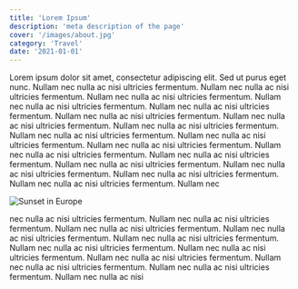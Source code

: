 ```yaml
---
title: 'Lorem Ipsum'
description: 'meta description of the page'
cover: '/images/about.jpg'
category: 'Travel'
date: '2021-01-01'
---
```

Lorem ipsum dolor sit amet, consectetur adipiscing elit. Sed ut purus eget
nunc. Nullam nec nulla ac nisi ultricies fermentum. Nullam nec nulla ac nisi
ultricies fermentum. Nullam nec nulla ac nisi ultricies fermentum. Nullam nec
nulla ac nisi ultricies fermentum. Nullam nec nulla ac nisi ultricies fermentum.
Nullam nec nulla ac nisi ultricies fermentum. Nullam nec nulla ac nisi ultricies
fermentum. Nullam nec nulla ac nisi ultricies fermentum. Nullam nec nulla ac nisi
ultricies fermentum. Nullam nec nulla ac nisi ultricies fermentum. Nullam nec
nulla ac nisi ultricies fermentum. Nullam nec nulla ac nisi ultricies fermentum.
Nullam nec nulla ac nisi ultricies fermentum. Nullam nec nulla ac nisi ultricies
fermentum. Nullam nec nulla ac nisi ultricies fermentum. Nullam nec nulla ac nisi
ultricies fermentum. Nullam nec nulla ac nisi ultricies fermentum. Nullam nec


![Sunset in Europe](/images/about.jpg)


nec nulla ac nisi ultricies fermentum. Nullam nec nulla ac nisi ultricies
fermentum. Nullam nec nulla ac nisi ultricies fermentum. Nullam nec nulla ac nisi
ultricies fermentum. Nullam nec nulla ac nisi ultricies fermentum. Nullam nec
nulla ac nisi ultricies fermentum. Nullam nec nulla ac nisi ultricies fermentum.
Nullam nec nulla ac nisi ultricies fermentum. Nullam nec nulla ac nisi ultricies
fermentum. Nullam nec nulla ac nisi ultricies fermentum. Nullam nec nulla ac nisi